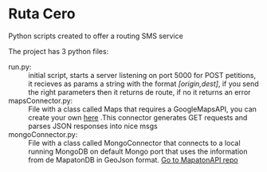 # Ruta Cero
Python scripts created to offer a routing SMS service

The project has 3 python files:
<dl>
  <dt>run.py:</dt> 
  <dd>initial script, starts a server listening on port 5000 for POST petitions, it recieves as params a string with the format <i>[origin,dest]</i>, if you send the right parameters then it returns de route, if no it returns an error</dd>
  <dt>mapsConnector.py:</dt>
  <dd>File with a class called Maps that requires a GoogleMapsAPI, you can create your own <a href="https://developers.google.com/maps/web-services/">here</a>  .This connector generates GET requests and parses JSON responses into nice msgs</dd>
  <dt>mongoConnector.py:</dt>
  <dd>File with a class called MongoConnector that connects to a local running MongoDB on default Mongo port that uses the information from de MapatonDB in GeoJson format.
  <a href="https://github.com/LabPLC/MapatonAPI">Go to MapatonAPI repo</a></dd>
</dl>
